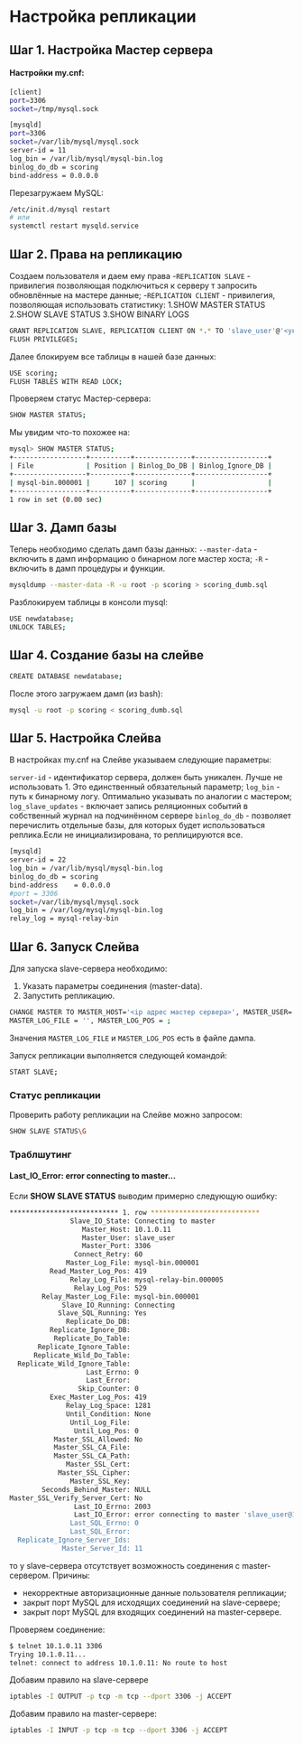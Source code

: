 # Настройка репликации
## Шаг 1. Настройка Мастер сервера
#### Настройки my.cnf:
```sh
[client]
port=3306
socket=/tmp/mysql.sock

[mysqld]
port=3306
socket=/var/lib/mysql/mysql.sock
server-id = 11
log_bin = /var/lib/mysql/mysql-bin.log
binlog_do_db = scoring
bind-address = 0.0.0.0
```
Перезагружаем MySQL:
```sh
/etc/init.d/mysql restart
# или
systemctl restart mysqld.service
```
## Шаг 2. Права на репликацию
Создаем пользователя и даем ему права
-`REPLICATION SLAVE` - привилегия позволяющая подключиться к серверу т запросить обновлённые на мастере данные;
-`REPLICATION CLIENT` - привилегия, позволяющая использовать статистику:
1.SHOW MASTER STATUS
2.SHOW SLAVE STATUS
3.SHOW BINARY LOGS
```sh
GRANT REPLICATION SLAVE, REPLICATION CLIENT ON *.* TO 'slave_user'@'<указываем ip адресс slave servera>' IDENTIFIED BY 'password';
FLUSH PRIVILEGES;
```
Далее блокируем все таблицы в нашей базе данных:
```sh
USE scoring;
FLUSH TABLES WITH READ LOCK;
```
Проверяем статус Мастер-сервера:
```sh
SHOW MASTER STATUS;
```
Мы увидим что-то похожее на:
```sh
mysql> SHOW MASTER STATUS;
+------------------+----------+--------------+------------------+
| File             | Position | Binlog_Do_DB | Binlog_Ignore_DB |
+------------------+----------+--------------+------------------+
| mysql-bin.000001 |      107 | scoring      |                  |
+------------------+----------+--------------+------------------+
1 row in set (0.00 sec)
```
## Шаг 3. Дамп базы
Теперь необходимо сделать дамп базы данных:
    `--master-data` - включить в дамп информацию о бинарном логе мастер хоста;
    `-R` - включить в дамп процедуры и функции.
```sh
mysqldump --master-data -R -u root -p scoring > scoring_dumb.sql
```
Разблокируем таблицы в консоли mysql:
```sh
USE newdatabase;
UNLOCK TABLES;
```
## Шаг 4. Создание базы на слейве
```sh 
CREATE DATABASE newdatabase;
```
После этого загружаем дамп (из bash):
```sh 
mysql -u root -p scoring < scoring_dumb.sql
```
## Шаг 5. Настройка Слейва
В настройках my.cnf на Слейве указываем следующие параметры:

`server-id` - идентификатор сервера, должен быть уникален. Лучше не использовать 1. Это единственный обязательный параметр;
`log_bin` - путь к бинарному логу. Оптимально указывать по аналогии с мастером;
`log_slave_updates` - включает запись реляционных событий в собственный журнал на подчинённом сервере
`binlog_do_db` - позволяет перечислить отдельные базы, для которых будет использоваться реплика.Если не инициализирована, то реплицируются все.
```sh
[mysqld]
server-id = 22
log_bin = /var/lib/mysql/mysql-bin.log
binlog_do_db = scoring
bind-address    = 0.0.0.0
#port = 3306
socket=/var/lib/mysql/mysql.sock
log_bin = /var/log/mysql/mysql-bin.log
relay_log = mysql-relay-bin
```
## Шаг 6. Запуск Слейва
Для запуска slave-сервера необходимо:
1. Указать параметры соединения (master-data).
2. Запустить репликацию.

```sh
CHANGE MASTER TO MASTER_HOST='<ip адрес мастер сервера>', MASTER_USER='slave_user', MASTER_PASSWORD='password',
MASTER_LOG_FILE = '', MASTER_LOG_POS = ;
```
Значения `MASTER_LOG_FILE` и `MASTER_LOG_POS` есть в файле дампа.

Запуск репликации выполняется следующей командой:
```sh
START SLAVE;
```
### Статус репликации
Проверить работу репликации на Слейве можно запросом:
```sh
SHOW SLAVE STATUS\G
```

### Траблшутинг

#### Last_IO_Error: error connecting to master...
Если **SHOW SLAVE STATUS** выводим примерно следующую ошибку:
```sh
*************************** 1. row ***************************
               Slave_IO_State: Connecting to master
                  Master_Host: 10.1.0.11
                  Master_User: slave_user
                  Master_Port: 3306
                Connect_Retry: 60
              Master_Log_File: mysql-bin.000001
          Read_Master_Log_Pos: 419
               Relay_Log_File: mysql-relay-bin.000005
                Relay_Log_Pos: 529
        Relay_Master_Log_File: mysql-bin.000001
             Slave_IO_Running: Connecting
            Slave_SQL_Running: Yes
              Replicate_Do_DB: 
          Replicate_Ignore_DB: 
           Replicate_Do_Table: 
       Replicate_Ignore_Table: 
      Replicate_Wild_Do_Table: 
  Replicate_Wild_Ignore_Table: 
                   Last_Errno: 0
                   Last_Error: 
                 Skip_Counter: 0
          Exec_Master_Log_Pos: 419
              Relay_Log_Space: 1281
              Until_Condition: None
               Until_Log_File: 
                Until_Log_Pos: 0
           Master_SSL_Allowed: No
           Master_SSL_CA_File: 
           Master_SSL_CA_Path: 
              Master_SSL_Cert: 
            Master_SSL_Cipher: 
               Master_SSL_Key: 
        Seconds_Behind_Master: NULL
Master_SSL_Verify_Server_Cert: No
                Last_IO_Errno: 2003
                Last_IO_Error: error connecting to master 'slave_user@10.1.0.11:3306' - retry-time: 60  retries: 86400  message: Can't connect to MySQL server on '10.1.0.11' (113)
               Last_SQL_Errno: 0
               Last_SQL_Error: 
  Replicate_Ignore_Server_Ids: 
             Master_Server_Id: 11

```
то у slave-сервера отсутствует возможность соединения с master-сервером. Причины:
  - некорректные авторизационные данные пользователя репликации;
  - закрыт порт MySQL для исходящих соединений на slave-сервере;
  - закрыт порт MySQL для входящих соединений на master-сервере.

Проверяем соединение:

```sh
$ telnet 10.1.0.11 3306
Trying 10.1.0.11...
telnet: connect to address 10.1.0.11: No route to host
```

Добавим правило на slave-сервере
```sh
iptables -I OUTPUT -p tcp -m tcp --dport 3306 -j ACCEPT
```

Добавим правило на master-сервере:

```sh
iptables -I INPUT -p tcp -m tcp --dport 3306 -j ACCEPT
```
